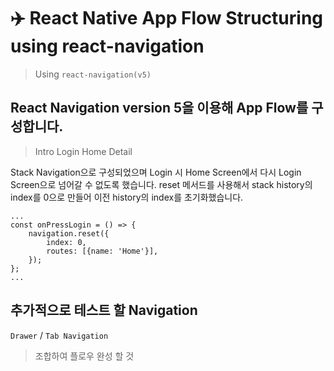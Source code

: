 # ✈️ React Native App Flow Structuring using react-navigation

> Using `react-navigation(v5)`

## React Navigation version 5을 이용해 App Flow를 구성합니다.

> Intro
> Login
> Home
> Detail

Stack Navigation으로 구성되었으며 Login 시 Home Screen에서 다시 Login Screen으로 넘어갈 수 없도록 했습니다.
reset 메서드를 사용해서 stack history의 index를 0으로 만들어 이전 history의 index를 초기화했습니다.

```
...
const onPressLogin = () => {
    navigation.reset({
        index: 0,
        routes: [{name: 'Home'}],
    });
};
...
```

## 추가적으로 테스트 할 Navigation

`Drawer` / `Tab Navigation`

> 조합하여 플로우 완성 할 것
